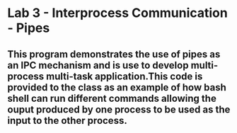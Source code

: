 # Lab 3 - Interprocess Communication - Pipes

## This program demonstrates the use of pipes as an IPC mechanism and is use to develop multi-process multi-task application.This code is provided to the class as an example of how bash shell can run different commands allowing the ouput produced by one process to be used as the input to the other process.
